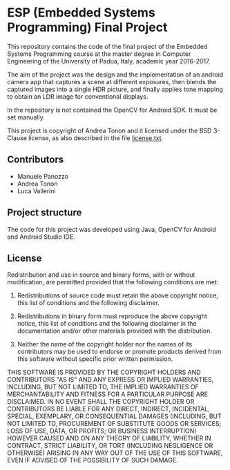 # ESP (Embedded Systems Programming) Final Project #

This repository contains the code of the final project of the Embedded Systems Programming course at the master degree in Computer Engineering of the University of Padua, Italy, academic year 2016-2017.

The aim of the project was the design and the implementation of an android camera app that captures a scene at different exposures, then blends the captured images into a single HDR picture,
and finally applies tone mapping to obtain an LDR image for conventional displays.

In the repository is not contained the OpenCV for Android SDK. It must be set manually. 

This project is copyright of Andrea Tonon and it licensed under the BSD 3-Clause license, as also described in the file [license.txt](license.txt).

## Contributors ##

* Manuele Panozzo
* Andrea Tonon
* Luca Vallerini

## Project structure ##

The code for this project was developed using Java, OpenCV for Android and Android Studio IDE.

## License

Redistribution and use in source and binary forms, with or without modification, are permitted provided that the following conditions are met:

1. Redistributions of source code must retain the above copyright notice, this list of conditions and the following disclaimer.

2. Redistributions in binary form must reproduce the above copyright notice, this list of conditions and the following disclaimer in the documentation and/or other materials provided with the distribution.

3. Neither the name of the copyright holder nor the names of its contributors may be used to endorse or promote products derived from this software without specific prior written permission.

THIS SOFTWARE IS PROVIDED BY THE COPYRIGHT HOLDERS AND CONTRIBUTORS "AS IS" AND ANY EXPRESS OR IMPLIED WARRANTIES, INCLUDING, BUT NOT LIMITED TO, THE IMPLIED WARRANTIES OF MERCHANTABILITY AND FITNESS FOR A PARTICULAR PURPOSE ARE DISCLAIMED. IN NO EVENT SHALL THE COPYRIGHT HOLDER OR CONTRIBUTORS BE LIABLE FOR ANY DIRECT, INDIRECT, INCIDENTAL, SPECIAL, EXEMPLARY, OR CONSEQUENTIAL DAMAGES (INCLUDING, BUT NOT LIMITED TO, PROCUREMENT OF SUBSTITUTE GOODS OR SERVICES; LOSS OF USE, DATA, OR PROFITS; OR BUSINESS INTERRUPTION) HOWEVER CAUSED AND ON ANY THEORY OF LIABILITY, WHETHER IN CONTRACT, STRICT LIABILITY, OR TORT (INCLUDING NEGLIGENCE OR OTHERWISE) ARISING IN ANY WAY OUT OF THE USE OF THIS SOFTWARE, EVEN IF ADVISED OF THE POSSIBILITY OF SUCH DAMAGE.
